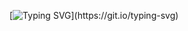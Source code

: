 [![Typing SVG](https://readme-typing-svg.demolab.com/?lines=Hello,+Welcome+To+My+DSA+Repository.)](https://git.io/typing-svg)
